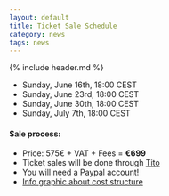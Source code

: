 ```yaml
---
layout: default
title: Ticket Sale Schedule
category: news
tags: news
---
```


{% include header.md %}


- Sunday, June 16th, 18:00 CEST
- Sunday, June 23rd, 18:00 CEST
- Sunday, June 30th, 18:00 CEST
- Sunday, July 7th, 18:00 CEST

<h4>Sale process:</h4>

- Price: 575€ + VAT + Fees = <strong>€699</strong>
- Ticket sales will be done through <a href="https://tito.io/">Tito</a>
- You will need a Paypal account!
- [Info graphic about cost structure](/news/2013/06/15/how-we-spend-your-money.html)
